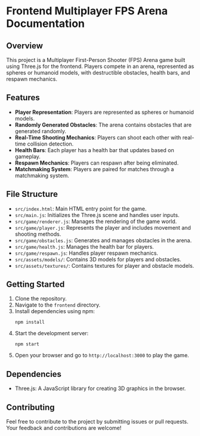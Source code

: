 # Frontend Multiplayer FPS Arena Documentation

## Overview
This project is a Multiplayer First-Person Shooter (FPS) Arena game built using Three.js for the frontend. Players compete in an arena, represented as spheres or humanoid models, with destructible obstacles, health bars, and respawn mechanics.

## Features
- **Player Representation**: Players are represented as spheres or humanoid models.
- **Randomly Generated Obstacles**: The arena contains obstacles that are generated randomly.
- **Real-Time Shooting Mechanics**: Players can shoot each other with real-time collision detection.
- **Health Bars**: Each player has a health bar that updates based on gameplay.
- **Respawn Mechanics**: Players can respawn after being eliminated.
- **Matchmaking System**: Players are paired for matches through a matchmaking system.

## File Structure
- `src/index.html`: Main HTML entry point for the game.
- `src/main.js`: Initializes the Three.js scene and handles user inputs.
- `src/game/renderer.js`: Manages the rendering of the game world.
- `src/game/player.js`: Represents the player and includes movement and shooting methods.
- `src/game/obstacles.js`: Generates and manages obstacles in the arena.
- `src/game/health.js`: Manages the health bar for players.
- `src/game/respawn.js`: Handles player respawn mechanics.
- `src/assets/models/`: Contains 3D models for players and obstacles.
- `src/assets/textures/`: Contains textures for player and obstacle models.

## Getting Started
1. Clone the repository.
2. Navigate to the `frontend` directory.
3. Install dependencies using npm:
   ```
   npm install
   ```
4. Start the development server:
   ```
   npm start
   ```
5. Open your browser and go to `http://localhost:3000` to play the game.

## Dependencies
- Three.js: A JavaScript library for creating 3D graphics in the browser.

## Contributing
Feel free to contribute to the project by submitting issues or pull requests. Your feedback and contributions are welcome!